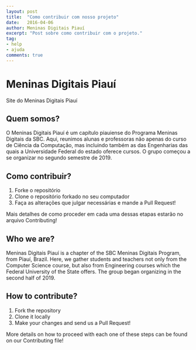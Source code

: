```yaml
---
layout: post
title:  "Como contribuir com nosso projeto"
date:   2016-04-06
author: Meninas Digitais Piauí
excerpt: "Post sobre como contribuir com o projeto."
tag:
- help
- ajuda
comments: true
---
```


# Meninas Digitais Piauí
Site do Meninas Digitais Piauí

## Quem somos?
O Meninas Digitais Piauí é um capítulo piauiense do Programa Meninas Digitais da SBC. Aqui, reunimos alunas e professoras não apenas do curso de Ciência da Computação, mas incluindo também as das Engenharias das quais a Universidade Federal do estado oferece cursos. O grupo começou a se organizar no segundo semestre de 2019.

## Como contribuir?
1. Forke o repositório
2. Clone o repositório forkado no seu computador
3. Faça as alterações que julgar necessárias e mande a Pull Request!

Mais detalhes de como proceder em cada uma dessas etapas estarão no arquivo Contributing!

## Who we are?
Meninas Digitais Piauí is a chapter of the SBC Meninas Digitais Program, from Piauí, Brazil. Here, we gather students and teachers not only from the Computer Science course, but also from Engineering courses which the Federal University of the State offers. The group began organizing in the second half of 2019.

## How to contribute?
1. Fork the repository
2. Clone it locally
3. Make your changes and send us a Pull Request!

More details on how to proceed with each one of these steps can be found on our Contributing file!
